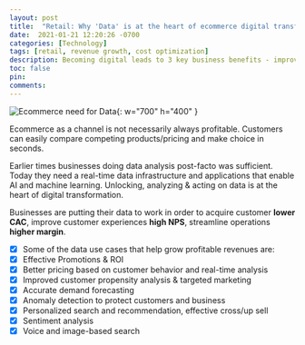 ```yaml
---
layout: post
title:  "Retail: Why 'Data'​ is at the heart of ecommerce digital transformation?"
date:  2021-01-21 12:20:26 -0700
categories: [Technology]
tags: [retail, revenue growth, cost optimization]
description: Becoming digital leads to 3 key business benefits - improved customer experience, data driven, agile and low cost
toc: false
pin: 
comments: 
---
```


![Ecommerce need for Data](https://ketanhm.github.io/images/retail.jpeg){: w="700" h="400" }

Ecommerce as a channel is not necessarily always profitable. Customers can easily compare competing products/pricing and make choice in seconds. 

Earlier times businesses doing data analysis post-facto was sufficient. Today they need a real-time data infrastructure and applications that enable AI and machine learning. Unlocking, analyzing & acting on data is at the heart of digital transformation. 

Businesses are putting their data to work in order to acquire customer **lower CAC**, improve customer experiences **high NPS**, streamline operations **higher margin**.

- [X] Some of the data use cases that help grow profitable revenues are:
- [X] Effective Promotions & ROI
- [X] Better pricing based on customer behavior and real-time analysis
- [X] Improved customer propensity analysis & targeted marketing
- [X] Accurate demand forecasting
- [X] Anomaly detection to protect customers and business
- [X] Personalized search and recommendation, effective cross/up sell
- [X] Sentiment analysis
- [X] Voice and image-based search
